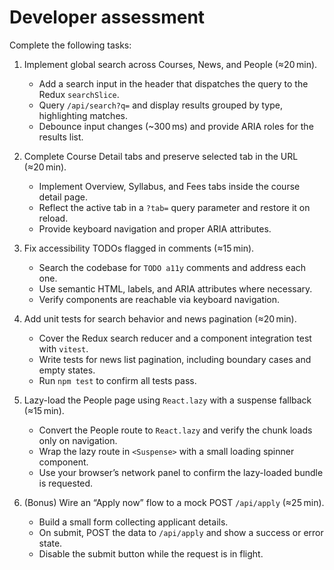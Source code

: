 # Developer assessment

Complete the following tasks:

1. Implement global search across Courses, News, and People (≈20 min).
   - Add a search input in the header that dispatches the query to the Redux `searchSlice`.
   - Query `/api/search?q=` and display results grouped by type, highlighting matches.
   - Debounce input changes (~300 ms) and provide ARIA roles for the results list.

2. Complete Course Detail tabs and preserve selected tab in the URL (≈20 min).
   - Implement Overview, Syllabus, and Fees tabs inside the course detail page.
   - Reflect the active tab in a `?tab=` query parameter and restore it on reload.
   - Provide keyboard navigation and proper ARIA attributes.

3. Fix accessibility TODOs flagged in comments (≈15 min).
   - Search the codebase for `TODO a11y` comments and address each one.
   - Use semantic HTML, labels, and ARIA attributes where necessary.
   - Verify components are reachable via keyboard navigation.

4. Add unit tests for search behavior and news pagination (≈20 min).
   - Cover the Redux search reducer and a component integration test with `vitest`.
   - Write tests for news list pagination, including boundary cases and empty states.
   - Run `npm test` to confirm all tests pass.

5. Lazy-load the People page using `React.lazy` with a suspense fallback (≈15 min).
   - Convert the People route to `React.lazy` and verify the chunk loads only on navigation.
   - Wrap the lazy route in `<Suspense>` with a small loading spinner component.
   - Use your browser’s network panel to confirm the lazy-loaded bundle is requested.

6. (Bonus) Wire an “Apply now” flow to a mock POST `/api/apply` (≈25 min).
   - Build a small form collecting applicant details.
   - On submit, POST the data to `/api/apply` and show a success or error state.
   - Disable the submit button while the request is in flight.

